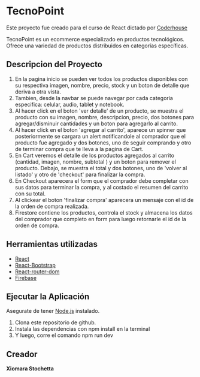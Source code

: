 # TecnoPoint

Este proyecto fue creado para el curso de React dictado por [Coderhouse](https://www.coderhouse.com/) 

TecnoPoint es un ecommerce especializado en productos tecnológicos. Ofrece una variedad de productos distribuidos en categorías específicas. 

## Descripcion del Proyecto 

1. En la pagina inicio se pueden ver todos los productos disponibles con su respectiva imagen, nombre, precio, stock y un boton de detalle que deriva a otra vista.
2. Tambien, desde la navbar se puede navegar por cada categoría especifica: celular, audio, tablet y notebook. 
3. Al hacer click en el boton 'ver detalle' de un producto, se muestra el producto con su imagen, nombre, descripcion, precio, dos botones para agregar/disminuir cantidades y un boton para agregarlo al carrito.
4. Al hacer click en el boton 'agregar al carrito', aparece un spinner que posteriormente se cargara un alert notificandole al comprador que el producto fue agregado y dos botones, uno de seguir comprando y otro de terminar compra que te lleva a la pagina de Cart.
5. En Cart veremos el detalle de los productos agregados al carrito (cantidad, imagen, nombre, subtotal ) y un boton para remover el producto. Debajo, se muestra el total y dos botones, uno de 'volver al listado' y otro de 'checkout' para finalizar la compra.
6. En Checkout aparecera el form que el comprador debe completar con sus datos para terminar la compra, y al costado el resumen del carrito con su total. 
7. Al clickear el boton 'finalizar compra' aparecera un mensaje con el id de la orden de compra realizada.
8. Firestore contiene los productos, controla el stock y almacena los datos del comprador que completo en form para luego retornarle el id de la orden de compra.

## Herramientas utilizadas

- [React](https://es.reactjs.org/) 
- [React-Bootstrap](https://react-bootstrap.netlify.app/)
- [React-router-dom](https://v5.reactrouter.com/)
- [Firebase](https://firebase.google.com/)

## Ejecutar la Aplicación 

Asegurate de tener [Node.js](https://nodejs.org/en) instalado.

1. Clona este repositorio de github.
2. Instala las dependencias con npm install en la terminal
3. Y luego, corre el comando npm run dev

## Creador

**Xiomara Stochetta**
